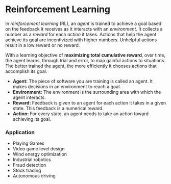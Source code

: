 # Reinforcement Learning

In *reinforcement learning* (RL), an *agent* is trained to achieve a goal based on the feedback it receives as it interacts with an *environment*. It collects a number as a *reward* for each *action* it takes. Actions that help the agent achieve its goal are incentivized with higher numbers. Unhelpful actions result in a low reward or no reward.

With a learning objective of **maximizing total cumulative reward**, over time, the agent learns, through trial and error, to map gainful actions to situations. The better trained the agent, the more efficiently it chooses actions that accomplish its goal.

- **Agent:** The piece of software you are training is called an agent. It makes decisions in an environment to reach a goal.
- **Environment:** The environment is the surrounding area with which the agent interacts.
- **Reward:** Feedback is given to an agent for each action it takes in a given state. This feedback is a numerical reward.
- **Action:** For every state, an agent needs to take an action toward achieving its goal.

### Application

- Playing Games
- Video game level design
- Wind energy optimization
- Industrial robotics
- Fraud detection
- Stock trading
- Autonomous driving